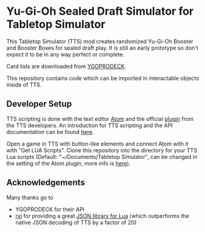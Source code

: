 # Yu-Gi-Oh Sealed Draft Simulator for Tabletop Simulator

This Tabletop Simulator (TTS) mod creates randomized Yu-Gi-Oh Booster and Booster Boxes for sealed draft play.
It is still an early prototype so don't expect it to be in any way perfect or complete.

Card lists are downloaded from [YGOPRODECK](https://db.ygoprodeck.com/api-guide/).

This repository contains code which can be imported in interactable objects inside of TTS.

## Developer Setup

TTS scripting is done with the text editor [Atom](https://atom.io/) and the official [plugin](https://atom.io/packages/tabletopsimulator-lua) from the TTS developers. An introduction for TTS scripting and the API documentation can be found [here](https://api.tabletopsimulator.com/).

Open a game in TTS with button-like elements and connect Atom with it with "Get LUA Scripts". Clone this repository into the directory for your TTS Lua scripts (Default: "~/Documents/Tabletop Simulator", can be changed in the setting of the Atom plugin, more info is [here](https://blog.onelivesleft.com/2017/08/atom-tabletop-simulator-package.html)).

## Acknowledgements

Many thanks go to

* YGOPRODECK for their API
* [rxi](https://github.com/rxi) for providing a great [JSON library for Lua](https://github.com/rxi/json.lua) (which outperforms the native JSON decoding of TTS by a factor of 20)

